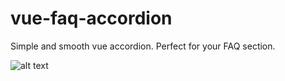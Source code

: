 # vue-faq-accordion
Simple and smooth vue accordion. Perfect for your FAQ section.

![alt text](https://github.com/gerasimvol/vue-faq-accordion/blob/master/demo.gif "FAQ Section demo")
